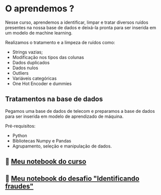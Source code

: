 # O aprendemos ?

Nesse curso, aprendemos a identificar, limpar e tratar diversos ruídos presentes na nossa base de dados e deixá-la pronta para ser inserida em um modelo de machine learning.

Realizamos o tratamento e a limpeza de ruídos como:

- Strings vazias;
- Modificação nos tipos das colunas
- Dados duplicados
- Dados nulos
- Outliers
- Variáveis categóricas
- One Hot Encoder e dummies

## Tratamentos na base de dados

Pegamos uma base de dados de telecom e preparamos a base de dados para ser inserida em modelo de aprendizado de máquina.

Pré-requisitos:

- Python
- Bibliotecas Numpy e Pandas
- Agrupamento, seleção e manipulação de dados.

## 🔗 [Meu notebook do curso](https://colab.research.google.com/drive/1KMdI36XkYld4XAkylJ-z1CeODn3TSVEu?usp=sharing)

## 🔗 [Meu notebook do desafio "Identificando fraudes"](https://colab.research.google.com/drive/1CeHxJGHYy75JlRVcbZLpHwSo6oMca8zg?usp=sharing)

